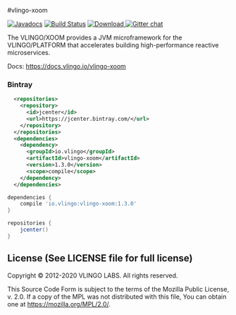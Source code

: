 #vlingo-xoom

[![Javadocs](http://javadoc.io/badge/io.vlingo/vlingo-xoom.svg?color=brightgreen)](http://javadoc.io/doc/io.vlingo/vlingo-xoom) [![Build Status](https://travis-ci.org/vlingo/vlingo-xoom.svg?branch=master)](https://travis-ci.org/vlingo/vlingo-xoom) [ ![Download](https://api.bintray.com/packages/vlingo/vlingo-platform-java/vlingo-xoom/images/download.svg) ](https://bintray.com/vlingo/vlingo-platform-java/vlingo-xoom/_latestVersion) [![Gitter chat](https://badges.gitter.im/gitterHQ/gitter.png)](https://gitter.im/vlingo-platform-java/xoom)

The VLINGO/XOOM provides a JVM microframework for the VLINGO/PLATFORM that accelerates building high-performance reactive microservices.

Docs: https://docs.vlingo.io/vlingo-xoom

### Bintray

```xml
  <repositories>
    <repository>
      <id>jcenter</id>
      <url>https://jcenter.bintray.com/</url>
    </repository>
  </repositories>
  <dependencies>
    <dependency>
      <groupId>io.vlingo</groupId>
      <artifactId>vlingo-xoom</artifactId>
      <version>1.3.0</version>
      <scope>compile</scope>
    </dependency>
  </dependencies>
```

```gradle
dependencies {
    compile 'io.vlingo:vlingo-xoom:1.3.0'
}

repositories {
    jcenter()
}
```

License (See LICENSE file for full license)
-------------------------------------------
Copyright © 2012-2020 VLINGO LABS. All rights reserved.

This Source Code Form is subject to the terms of the
Mozilla Public License, v. 2.0. If a copy of the MPL
was not distributed with this file, You can obtain
one at https://mozilla.org/MPL/2.0/.
